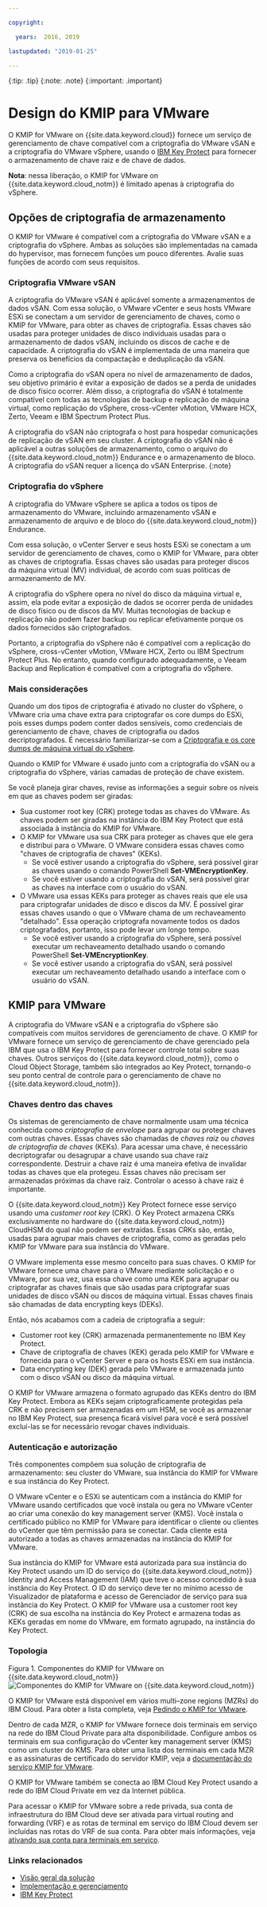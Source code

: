 ```yaml
---

copyright:

  years:  2016, 2019

lastupdated: "2019-01-25"

---
```


{:tip: .tip}
{:note: .note}
{:important: .important}

# Design do KMIP para VMware

O KMIP for VMware on {{site.data.keyword.cloud}} fornece um serviço de gerenciamento de chave compatível com a criptografia do VMware vSAN e a criptografia do VMware vSphere, usando o [IBM Key Protect](/docs/services/key-protect/index.html) para fornecer o armazenamento de chave raiz e de chave de dados.

**Nota**: nessa liberação, o KMIP for VMware on {{site.data.keyword.cloud_notm}} é limitado apenas à criptografia do vSphere.

## Opções de criptografia de armazenamento

O KMIP for VMware é compatível com a criptografia do VMware vSAN e a criptografia do vSphere. Ambas as soluções são implementadas na camada do hypervisor, mas fornecem funções um pouco diferentes. Avalie suas funções de acordo com seus requisitos.

### Criptografia VMware vSAN

A criptografia do VMware vSAN é aplicável somente a armazenamentos de dados vSAN. Com essa solução, o VMware vCenter e seus hosts VMware ESXi se conectam a um servidor de gerenciamento de chaves, como o KMIP for VMware, para obter as chaves de criptografia. Essas chaves são usadas para proteger unidades de disco individuais usadas para o armazenamento de dados vSAN, incluindo os discos de cache e de capacidade. A criptografia do vSAN é implementada de uma maneira que preserva os benefícios da compactação e deduplicação da vSAN.

Como a criptografia do vSAN opera no nível de armazenamento de dados, seu objetivo primário é evitar a exposição de dados se a perda de unidades de disco físico ocorrer. Além disso, a criptografia do vSAN é totalmente compatível com todas as tecnologias de backup e replicação de máquina virtual, como replicação do vSphere, cross-vCenter vMotion, VMware HCX, Zerto, Veeam e IBM Spectrum Protect Plus.

A criptografia do vSAN não criptografa o host para hospedar comunicações de replicação de vSAN em seu cluster. A criptografia do vSAN não é aplicável a outras soluções de armazenamento, como o arquivo do {{site.data.keyword.cloud_notm}} Endurance e o armazenamento de bloco. A criptografia do vSAN requer a licença do vSAN Enterprise.
{:note}

### Criptografia do vSphere

A criptografia do VMware vSphere se aplica a todos os tipos de armazenamento do VMware, incluindo armazenamento vSAN e armazenamento de arquivo e de bloco do {{site.data.keyword.cloud_notm}} Endurance.

Com essa solução, o vCenter Server e seus hosts ESXi se conectam a um servidor de gerenciamento de chaves, como o KMIP for VMware, para obter as chaves de criptografia. Essas chaves são usadas para proteger discos da máquina virtual (MV) individual, de acordo com suas políticas de armazenamento de MV.

A criptografia do vSphere opera no nível do disco da máquina virtual e, assim, ela pode evitar a exposição de dados se ocorrer perda de unidades de disco físico ou de discos da MV. Muitas tecnologias de backup e replicação não podem
fazer backup ou replicar efetivamente porque os dados fornecidos são criptografados.

Portanto, a criptografia do vSphere não é compatível com a replicação do vSphere, cross-vCenter vMotion, VMware HCX, Zerto ou IBM Spectrum Protect Plus. No entanto, quando configurado adequadamente, o Veeam Backup and Replication é compatível com a criptografia do vSphere.

### Mais considerações

Quando um dos tipos de criptografia é ativado no cluster do vSphere, o VMware cria uma chave extra para criptografar os core dumps do ESXi, pois esses dumps podem conter dados sensíveis, como credenciais de gerenciamento de chave, chaves de criptografia ou dados decriptografados. É necessário familiarizar-se com a [Criptografia e os core dumps de máquina virtual do vSphere](https://docs.vmware.com/en/VMware-vSphere/6.5/com.vmware.vsphere.security.doc/GUID-63728E8B-810D-418B-B1AA-6A0A2F92AABE.html).

Quando o KMIP for VMware é usado junto com a criptografia do vSAN ou a criptografia do vSphere, várias camadas de proteção de chave existem.

Se você planeja girar chaves, revise as informações a seguir sobre os níveis em que as chaves podem ser giradas:
* Sua customer root key (CRK) protege todas as chaves do VMware. As chaves podem ser giradas na instância do IBM Key Protect que está associada à instância do KMIP for VMware.
* O KMIP for VMware usa sua CRK para proteger as chaves que ele gera e distribui para o VMware. O VMware considera essas chaves como "chaves de criptografia de chaves" (KEKs).
  * Se você estiver usando a criptografia do vSphere, será possível girar as chaves usando o comando PowerShell **Set-VMEncryptionKey**.
  * Se você estiver usando a criptografia do vSAN, será possível girar as chaves na interface com o usuário do vSAN.
* O VMware usa essas KEKs para proteger as chaves reais que ele usa para criptografar unidades de disco e discos da MV. É possível girar essas chaves usando o que o VMware chama de um rechaveamento "detalhado". Essa operação criptografa novamente todos os dados criptografados, portanto, isso pode levar um longo tempo.
  * Se você estiver usando a criptografia do vSphere, será possível executar um rechaveamento detalhado usando o comando PowerShell **Set-VMEncryptionKey**.
  * Se você estiver usando a criptografia do vSAN, será possível executar um rechaveamento detalhado usando a interface com o usuário do vSAN.

## KMIP para VMware

A criptografia do VMware vSAN e a criptografia do vSphere são compatíveis com muitos servidores de gerenciamento de chave. O KMIP for VMware fornece um serviço de gerenciamento de chave gerenciado pela IBM que usa o IBM Key Protect para fornecer controle total sobre suas chaves. Outros serviços do {{site.data.keyword.cloud_notm}}, como o Cloud Object Storage, também são integrados ao Key Protect, tornando-o seu ponto central de controle para o gerenciamento de chave no {{site.data.keyword.cloud_notm}}.

### Chaves dentro das chaves

Os sistemas de gerenciamento de chave normalmente usam uma técnica conhecida como *criptografia de envelope* para agrupar ou proteger chaves com outras chaves. Essas chaves são chamadas de *chaves raiz* ou *chaves de criptografia de chaves* (KEKs). Para acessar uma chave, é necessário decriptografar ou desagrupar a chave usando sua chave raiz correspondente. Destruir a chave raiz é uma maneira efetiva de invalidar todas as chaves que ela protegeu. Essas chaves não precisam ser armazenadas próximas da chave raiz. Controlar o acesso à chave raiz é importante.

O {{site.data.keyword.cloud_notm}} Key Protect fornece esse serviço usando uma *customer root key* (CRK). O Key Protect armazena CRKs exclusivamente no hardware do {{site.data.keyword.cloud_notm}} CloudHSM do qual não podem ser extraídas. Essas CRKs são, então, usadas para agrupar mais chaves de criptografia, como as geradas pelo KMIP for VMware para sua instância do VMware.

O VMware implementa esse mesmo conceito para suas chaves. O KMIP for VMware fornece uma chave para o VMware mediante solicitação e o VMware, por sua vez, usa essa chave como uma KEK para agrupar ou criptografar as chaves finais que são usadas para criptografar suas unidades de disco vSAN ou discos de máquina virtual. Essas chaves finais são chamadas de data encrypting keys (DEKs).

Então, nós acabamos com a cadeia de criptografia a seguir:
* Customer root key (CRK) armazenada permanentemente no IBM Key Protect.
* Chave de criptografia de chaves (KEK) gerada pelo KMIP for VMware e fornecida para o vCenter Server e para os hosts ESXi em sua instância.
* Data encrypting key (DEK) gerada pelo VMware e armazenada junto com o disco vSAN ou disco da máquina virtual.

O KMIP for VMware armazena o formato agrupado das KEKs dentro do IBM Key Protect. Embora as KEKs sejam criptograficamente protegidas pela CRK e não precisem ser armazenadas em um HSM, se você as armazenar no IBM Key Protect, sua presença ficará visível para você e será possível excluí-las se for necessário revogar chaves individuais.

### Autenticação e autorização

Três componentes compõem sua solução de criptografia de armazenamento: seu cluster do VMware, sua instância do KMIP for VMware e sua instância do Key Protect.

O VMware vCenter e o ESXi se autenticam com a instância do KMIP for VMware usando certificados que você instala ou gera no VMware vCenter ao criar uma conexão do key management server (KMS). Você instala o certificado público no KMIP for VMware para identificar o cliente ou clientes do vCenter que têm permissão para se conectar. Cada cliente está autorizado a todas as chaves armazenadas na instância do KMIP for VMware.

Sua instância do KMIP for VMware está autorizada para sua instância do Key Protect usando um ID do serviço do {{site.data.keyword.cloud_notm}} Identity and Access Management (IAM) que teve o acesso concedido à sua instância do Key Protect. O ID do serviço deve ter no mínimo acesso de Visualizador de plataforma e acesso de Gerenciador de serviço para sua instância do Key Protect. O KMIP for VMware usa a customer root key (CRK) de sua escolha na instância do Key Protect e armazena todas as KEKs geradas em nome do VMware, em formato agrupado, na instância do Key Protect.

### Topologia

Figura 1. Componentes do KMIP for VMware on {{site.data.keyword.cloud_notm}}
![Componentes do KMIP for VMware on {{site.data.keyword.cloud_notm}}](kmip-key-protect.svg "A solução ativa a criptografia do VMware vSphere e a criptografia do vSAN usando chaves raiz que são armazenadas no IBM Key Protect.")

O KMIP for VMware está disponível em vários multi&ndash;zone regions (MZRs) do IBM Cloud. Para obter a lista completa, veja [Pedindo o KMIP for VMware](/docs/services/vmwaresolutions/services/kmip_standalone_ordering.html).

Dentro de cada MZR, o KMIP for VMware fornece dois terminais em serviço na rede do IBM Cloud Private para alta disponibilidade. Configure ambos os terminais em sua configuração do vCenter key management server (KMS) como um cluster do KMS. Para obter uma lista dos terminais em cada MZR e as assinaturas de certificado do servidor KMIP, veja a [documentação do serviço KMIP for VMware](/docs/services/vmwaresolutions/services/kmip_standalone_ordering.html).

O KMIP for VMware também se conecta ao IBM Cloud Key Protect usando a rede do IBM Cloud Private em vez da Internet pública.

Para acessar o KMIP for VMware sobre a rede privada, sua conta de infraestrutura do IBM Cloud deve ser ativada para virtual routing and forwarding (VRF) e as rotas de terminal em serviço do IBM Cloud devem ser incluídas nas rotas do VRF de sua conta. Para obter mais informações, veja [ativando sua conta para terminais em serviço](/docs/services/service-endpoint/enable-servicepoint.html#cs_cli_install_steps).

### Links relacionados

* [Visão geral da solução](/docs/services/vmwaresolutions/archiref/kmip/overview.html)
* [ Implementação e gerenciamento ](/docs/services/vmwaresolutions/archiref/kmip/implementation.html)
* [IBM Key Protect](/docs/services/key-protect/index.html)

